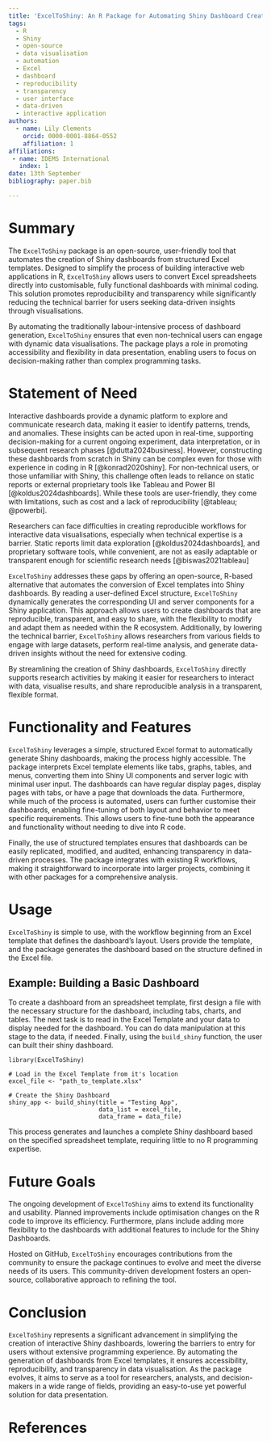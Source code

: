 ```yaml
---
title: 'ExcelToShiny: An R Package for Automating Shiny Dashboard Creation from Excel Templates'
tags:
  - R
  - Shiny
  - open-source
  - data visualisation
  - automation
  - Excel
  - dashboard
  - reproducibility
  - transparency
  - user interface
  - data-driven
  - interactive application
authors:
  - name: Lily Clements
    orcid: 0000-0001-8864-0552
    affiliation: 1
affiliations:
 - name: IDEMS International
   index: 1
date: 13th September
bibliography: paper.bib

---
```


# Summary

The `ExcelToShiny` package is an open-source, user-friendly tool that automates the creation of Shiny dashboards from structured Excel templates. Designed to simplify the process of building interactive web applications in R, `ExcelToShiny` allows users to convert Excel spreadsheets directly into customisable, fully functional dashboards with minimal coding. This solution promotes reproducibility and transparency while significantly reducing the technical barrier for users seeking data-driven insights through visualisations.

By automating the traditionally labour-intensive process of dashboard generation, `ExcelToShiny` ensures that even non-technical users can engage with dynamic data visualisations. The package plays a role in promoting accessibility and flexibility in data presentation, enabling users to focus on decision-making rather than complex programming tasks.

# Statement of Need
Interactive dashboards provide a dynamic platform to explore and communicate research data, making it easier to identify patterns, trends, and anomalies. These insights can be acted upon in real-time, supporting decision-making for a current ongoing experiment, data interpretation, or in subsequent research phases [@dutta2024business].
However, constructing these dashboards from scratch in Shiny can be complex even for those with experience in coding in R [@konrad2020shiny]. For non-technical users, or those unfamiliar with Shiny, this challenge often leads to reliance on static reports or external proprietary tools like Tableau and Power BI [@koldus2024dashboards]. While these tools are user-friendly, they come with limitations, such as cost and a lack of reproducibility [@tableau; @powerbi].

Researchers can face difficulties in creating reproducible workflows for interactive data visualisations, especially when technical expertise is a barrier. Static reports limit data exploration [@koldus2024dashboards], and proprietary software tools, while convenient, are not as easily adaptable or transparent enough for scientific research needs [@biswas2021tableau]

`ExcelToShiny` addresses these gaps by offering an open-source, R-based alternative that automates the conversion of Excel templates into Shiny dashboards. 
By reading a user-defined Excel structure, `ExcelToShiny` dynamically generates the corresponding UI and server components for a Shiny application. This approach allows users to create dashboards that are reproducible, transparent, and easy to share, with the flexibility to modify and adapt them as needed within the R ecosystem. 
Additionally, by lowering the technical barrier, `ExcelToShiny` allows researchers from various fields to engage with large datasets, perform real-time analysis, and generate data-driven insights without the need for extensive coding.

By streamlining the creation of Shiny dashboards, `ExcelToShiny` directly supports research activities by making it easier for researchers to interact with data, visualise results, and share reproducible analysis in a transparent, flexible format.

# Functionality and Features

`ExcelToShiny` leverages a simple, structured Excel format to automatically generate Shiny dashboards, making the process highly accessible. The package interprets Excel template elements like tabs, graphs, tables, and menus, converting them into Shiny UI components and server logic with minimal user input. The dashboards can have regular display pages, display pages with tabs, or have a page that downloads the data. Furthermore, while much of the process is automated, users can further customise their dashboards, enabling fine-tuning of both layout and behavior to meet specific requirements. This allows  users to fine-tune both the appearance and functionality without needing to dive into R code.

Finally, the use of structured templates ensures that dashboards can be easily replicated, modified, and audited, enhancing transparency in data-driven processes. The package integrates with existing R workflows, making it straightforward to incorporate into larger projects, combining it with other packages for a comprehensive analysis.

# Usage

`ExcelToShiny` is simple to use, with the workflow beginning from an Excel template that defines the dashboard’s layout. Users provide the template, and the package generates the dashboard based on the structure defined in the Excel file.

## Example: Building a Basic Dashboard

To create a dashboard from an spreadsheet template, first design a file with the necessary structure for the dashboard, including tabs, charts, and tables.
The next task is to read in the Excel Template and your data to display needed for the dashboard. You can do data manipulation at this stage to the data, if needed. Finally, using the `build_shiny` function, the user can built their shiny dashboard.

```
library(ExcelToShiny)

# Load in the Excel Template from it's location
excel_file <- "path_to_template.xlsx"

# Create the Shiny Dashboard
shiny_app <- build_shiny(title = "Testing App",
                         data_list = excel_file,
                         data_frame = data_file)
```

This process generates and launches a complete Shiny dashboard based on the specified spreadsheet template, requiring little to no R programming expertise.

# Future Goals

The ongoing development of `ExcelToShiny` aims to extend its functionality and usability. Planned improvements include optimisation changes on the R code to improve its efficiency. Furthermore, plans include adding more flexibility to the dashboards with additional features to include for the Shiny Dashboards.

Hosted on GitHub, `ExcelToShiny` encourages contributions from the community to ensure the package continues to evolve and meet the diverse needs of its users. This community-driven development fosters an open-source, collaborative approach to refining the tool.

# Conclusion

`ExcelToShiny` represents a significant advancement in simplifying the creation of interactive Shiny dashboards, lowering the barriers to entry for users without extensive programming experience. By automating the generation of dashboards from Excel templates, it ensures accessibility, reproducibility, and transparency in data visualisation. As the package evolves, it aims to serve as a tool for researchers, analysts, and decision-makers in a wide range of fields, providing an easy-to-use yet powerful solution for data presentation.

# References
